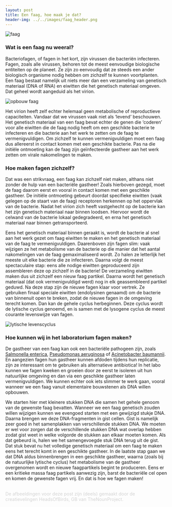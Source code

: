 ```yaml
---
layout: post
title: Een faag, hoe maak je dat?
header-img: ../../images/faag_header.png
---
```


![faag](../../images/faag_1.png)
<br>

### Wat is een faag nu weeral?
Bacteriofagen, of fagen in het kort, zijn virussen die bacteriën infecteren. Fagen, zoals alle virussen, behoren tot de meest eenvoudige biologische entiteiten op de planeet. Ze zijn zo eenvoudig dat ze steeds een ander biologisch organisme nodig hebben om zichzelf te kunnen voortplanten. Een faag bestaat namelijk uit niets meer dan een verzameling van genetisch materiaal (DNA of RNA) en eiwitten die het genetisch materiaal omgeven. Dat geheel wordt aangeduid als het virion.

![opbouw faag](../../images/faag_2.png)
<br>

Het virion heeft zelf echter helemaal geen metabolische of reproductieve capaciteiten. Vandaar dat we virussen vaak niet als ‘levend’ beschouwen. Het genetisch materiaal van een faag bevat echter de genen die ‘coderen’ voor alle eiwitten die de faag nodig heeft om een geschikte bacterie te infecteren en die bacterie aan het werk te zetten om de faag te vermenigvuldigen. Om zichzelf te kunnen vermenigvuldigen moet een faag dus allereerst in contact komen met een geschikte bacterie. Pas na die initiële ontmoeting kan de faag zijn geïnfecteerde gastheer aan het werk zetten om virale nakomelingen te maken.

### Hoe maken fagen zichzelf?
Dat was een strikvraag, een faag kan zichzelf niet maken, althans niet zonder de hulp van een bacteriële gastheer! Zoals hierboven gezegd, moet de faag daarom eerst en vooral in contact komen met een geschikte gastheer. De initiële ontmoeting gebeurt doordat specifieke eiwitten (vaak gelegen op de staart van de faag) receptoren herkennen op het oppervlak van de bacterie. Nadat het virion zich heeft vastgehecht op de bacterie kan het zijn genetisch materiaal naar binnen loodsen. Hiervoor wordt de celwand  van de bacterie lokaal gedegradeerd, en erna het genetisch materiaal naar binnen getransporteerd. 

Eens het genetisch materiaal binnen geraakt is, wordt de bacterie al snel aan het werk gezet om faag eiwitten te maken en het genetisch materiaal van de faag te vermenigvuldigen. Daarenboven zijn fagen slim: vaak wijzigen ze het metabolisme van de bacterie op die manier dat het aantal nakomelingen van de faag gemaximaliseerd wordt. Zo halen ze letterlijk het meeste uit elke bacterie die ze infecteren. Daarna volgt de meest spectaculaire stap: eens alle nodige eiwitten geproduceerd zijn assembleren deze op zichzelf in de bacterie! De verzameling eiwitten maken dus uit zichzelf een nieuw faag partikel. Daarna wordt het genetisch materiaal (dat ook vermenigvuldigd werd) nog in elk geassembleerd partikel geduwd. 
Na deze stap zijn de nieuwe fagen klaar voor vertrek. Ze gebruiken finaal speciale eiwitten (endolysinen genaamd) om de bacterie van binnenuit open te breken, zodat de nieuwe fagen in de omgeving terecht komen. Dan kan de gehele cyclus herbeginnen. Deze cyclus wordt de lytische cyclus genoemd, en is samen met de lysogene cyclus de meest courante levenswijze van fagen.

![lytische levenscyclus](../../images/faag_cyclus.png)
<br>

### Hoe kunnen wij in het laboratorium fagen maken?
De gastheer van een faag kan ook een bacteriële pathogeen zijn, zoals [Salmonella enterica]( https://nl.wikipedia.org/wiki/Salmonella), [Pseudomonas aeruginosa]( https://nl.wikipedia.org/wiki/Pseudomonas_aeruginosa) of [Acinetobacter baumannii]( https://www.nemokennislink.nl/publicaties/robuuste-ziekteverwekker/). En aangezien fagen hun gastheer kunnen afdoden tijdens hun replicatie, zijn ze interessant om te gebruiken als alternatieve antibiotica! In het labo kunnen we fagen kweken en groeien door ze eerst te isoleren uit hun natuurlijke omgeving en dan via een geschikte gastheer laten vermenigvuldigen. We kunnen echter ook iets slimmer te werk gaan, vooral wanneer we een faag vanuit elementaire bouwstenen als DNA willen opbouwen.

We starten hier met kleinere stukken DNA die samen het gehele genoom van de gewenste faag bevatten. Wanneer we een faag genetisch zouden willen wijzigen kunnen we evengoed starten met een gewijzigd stukje DNA. Daarna brengen we deze DNA-fragmenten in gist cellen. Gist is namelijk zeer goed in het samenplakken van verschillende stukken DNA. We moeten er wel voor zorgen dat de verschillende stukken DNA wat overlap hebben zodat gist weet in welke volgorde de stukken aan elkaar moeten komen. Als dat gebeurd is, halen we het samengevoegde stuk DNA terug uit de gist. Dat stuk bevat nu het volledige genetisch materiaal om een faag te maken eens het terecht komt in een geschikte gastheer. In de laatste stap gaan we dat DNA aldus binnenbrengen in een geschikte gastheer, waarna (zoals bij de natuurlijke lytische cyclus) het metabolisme van de gastheer overgenomen wordt en nieuwe faagpartikels begint te produceren. Eens er een kritieke massa faag partikels aanwezig zijn, barst de bacteriële cel open en komen de gewenste fagen vrij. En dat is hoe we fagen maken!

<br>
<font color='lightgray'>De afbeeldingen voor deze post zijn (deels) gemaakt door de creatievelingen HeadsOfBirds, GB van TheNounProject.</font>
<br>
